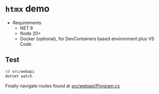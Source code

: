 # `htmx` demo

- Requirements
  - NET 8
  - Node 20+
  - Docker (optional), for DevContainers based environment plus VS Code.

## Test

```bash
cd src/webapi
dotnet watch
```

Finally navigate routes found at [src/webapi/Program.cs](src/webapi/Program.cs)
